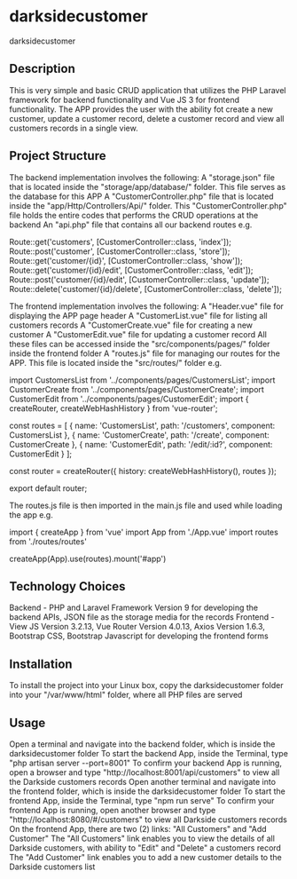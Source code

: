 # darksidecustomer
darksidecustomer

## Description

This is very simple and basic CRUD application that utilizes the PHP Laravel framework for backend functionality  and Vue JS 3 for frontend functionality. The APP provides the user with the ability fot create a new customer, update a customer record, delete a customer record and view all customers records in a single view.

## Project Structure

The backend implementation involves the following:
A "storage.json" file that is located inside the "storage/app/database/" folder. This file serves as the database for this APP
A "CustomerController.php" file that is located inside the "app/Http/Controllers/Api/" folder. This "CustomerController.php" file holds the entire codes that performs the CRUD operations at the backend
An "api.php" file that contains all our backend routes e.g.

Route::get('customers', [CustomerController::class, 'index']);
Route::post('customer', [CustomerController::class, 'store']);
Route::get('customer/{id}', [CustomerController::class, 'show']);
Route::get('customer/{id}/edit', [CustomerController::class, 'edit']);
Route::post('customer/{id}/edit', [CustomerController::class, 'update']);
Route::delete('customer/{id}/delete', [CustomerController::class, 'delete']);

The frontend implementation involves the following:
A "Header.vue" file for displaying the APP page header
A "CustomerList.vue" file for listing all customers records
A "CustomerCreate.vue" file for creating a new customer
A "CustomerEdit.vue" file for updating a customer record
All these files can be accessed inside the "src/components/pages/" folder inside the frontend folder
A "routes.js" file for managing our routes for the APP. This file is located inside the "src/routes/" folder e.g.

import CustomersList from '../components/pages/CustomersList';
import CustomerCreate from '../components/pages/CustomerCreate';
import CustomerEdit from '../components/pages/CustomerEdit';
import { createRouter, createWebHashHistory } from 'vue-router';

const routes = [
    {
        name: 'CustomersList',
        path: '/customers',
        component: CustomersList
    },
    {
        name: 'CustomerCreate',
        path: '/create',
        component: CustomerCreate
    },
    {
        name: 'CustomerEdit',
        path: '/edit/:id?',
        component: CustomerEdit
    }
];

const router = createRouter({
    history: createWebHashHistory(),
    routes
});

export default router;

The routes.js file is then imported in the main.js file and used while loading the app e.g.

import { createApp } from 'vue'
import App from './App.vue'
import routes from './routes/routes'

createApp(App).use(routes).mount('#app')


## Technology Choices

Backend - PHP and Laravel Framework Version 9 for developing the backend APIs, JSON file as the storage media for the records
Frontend - View JS Version 3.2.13, Vue Router Version 4.0.13, Axios Version 1.6.3, Bootstrap CSS, Bootstrap Javascript for developing the frontend forms

## Installation
To install the project into your Linux box, copy the darksidecustomer folder into your "/var/www/html" folder, where all PHP files are served

## Usage

Open a terminal and navigate into the backend folder, which is inside the darksidecustomer folder
To start the backend App, inside the Terminal, type "php artisan server --port=8001"
To confirm your backend App is running, open a browser and type "http://localhost:8001/api/customers" to view all the Darkside customers records
Open another terminal and navigate into the frontend folder, which is inside the darksidecustomer folder
To start the frontend App, inside the Terminal, type "npm run serve"
To confirm your frontend App is running, open another browser and type "http://localhost:8080/#/customers" to view all Darkside customers records
On the frontend App, there are two (2) links: "All Customers" and "Add Customer"
The "All Customers" link enables you to view the details of all Darkside customers, with ability to "Edit" and "Delete" a customers record
The "Add Customer" link enables you to add a new customer details to the Darkside customers list